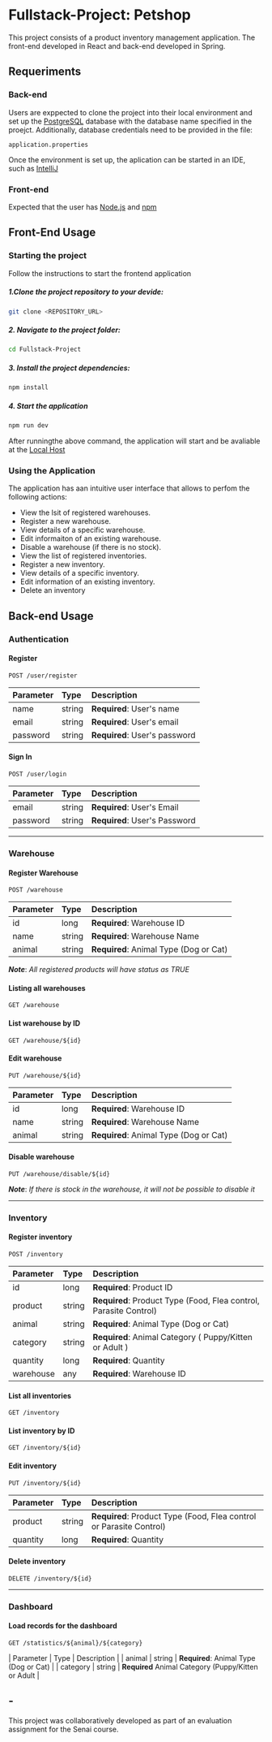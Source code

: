 # Fullstack-Project: Petshop
This project consists of a product inventory management application. The front-end developed in React and back-end developed in Spring.


## Requeriments
### Back-end
Users are exppected to clone the project into their local environment and set up the [PostgreSQL](https://www.postgresql.org/) database with the database name specified in the proejct. Additionally, database credentials need to be provided in the file:
```
application.properties
```
Once the environment is set up, the aplication can be started in an IDE, such as [IntelliJ](https://www.jetbrains.com/pt-br/idea/)
### Front-end
Expected that the user has [Node.js](https://nodejs.org/en) and [npm](https://www.npmjs.com/) 


## Front-End Usage
### Starting the project
Follow the instructions to start the frontend application
##### 1.Clone the project repository to your devide:
```bash
git clone <REPOSITORY_URL>
```
##### 2. Navigate to the project folder:
```bash
cd Fullstack-Project
```
##### 3. Install the project dependencies:
```bash
npm install
```
##### 4. Start the application
```bash
npm run dev
```
After runningthe above command, the application will start and be avaliable at the [Local Host](http://localhost:5173)
### Using the Application
The application has aan intuitive user interface that allows to perfom the following actions:
- View the lsit of registered warehouses.
- Register a new warehouse.
- View details of a specific warehouse.
- Edit informaiton of an existing warehouse.
- Disable a warehouse (if there is no stock).
- View the list of registered inventories.
- Register a new inventory.
- View details of a specific inventory.
- Edit information of an existing inventory.
- Delete an inventory

## Back-end Usage
### Authentication
#### Register
````
POST /user/register
````
| Parameter | Type   | Description                   |
|:----------|:-------|:------------------------------|
| name      | string | **Required**: User's name     |
| email     | string | **Required**: User's email    |
| password  | string | **Required**: User's password |
#### Sign In
````
POST /user/login
````
| Parameter | Type   | Description                   |
|:----------|:-------|:------------------------------|
| email     | string | **Required**: User's Email    |
| password  | string | **Required**: User's Password | 

--------------------------------------------------------------------------------------------------
### Warehouse
#### Register Warehouse
```
POST /warehouse
```
| Parameter | Type   | Description                            |
|:----------|:-------|:---------------------------------------|
| id        | long   | **Required**: Warehouse ID             |
| name      | string | **Required**: Warehouse Name           |
| animal    | string | **Required**: Animal Type (Dog or Cat) |
***Note***: *All registered products will have status as TRUE*
#### Listing all warehouses
```
GET /warehouse
```
#### List warehouse by ID
```
GET /warehouse/${id}
```
#### Edit warehouse
```
PUT /warehouse/${id}
```
| Parameter | Type   | Description                            |
|:----------|:-------|:---------------------------------------|
| id        | long   | **Required**: Warehouse ID             |
| name      | string | **Required**: Warehouse Name           |
| animal    | string | **Required**: Animal Type (Dog or Cat) |
#### Disable warehouse
```
PUT /warehouse/disable/${id}
```
***Note***: *If there is stock in the warehouse, it will not be possible to disable it*

--------------------------------------------------------------------------------------------------
### Inventory
#### Register inventory
```
POST /inventory
```
| Parameter | Type   | Description                                                       |
|:----------|:-------|:------------------------------------------------------------------|
| id        | long   | **Required**: Product ID                                          |
| product   | string | **Required**: Product Type (Food, Flea control, Parasite Control) |
| animal    | string | **Required**: Animal Type (Dog or Cat)                            |
| category  | string | **Required**: Animal Category ( Puppy/Kitten or Adult )           |
| quantity  | long   | **Required**: Quantity                                            |
| warehouse | any    | **Required**: Warehouse ID                                        |
#### List all inventories
```
GET /inventory
```
#### List inventory by ID
```
GET /inventory/${id}
```
#### Edit inventory
```
PUT /inventory/${id}
```
| Parameter | Type   | Description                                                         |
|:----------|:-------|:--------------------------------------------------------------------|
| product   | string | **Required**: Product Type (Food, Flea control or Parasite Control) |
| quantity  | long   | **Required**: Quantity                                              |
#### Delete inventory
```
DELETE /inventory/${id}
```

--------------------------------------------------------------------------------------------------
### Dashboard
#### Load records for the dashboard
```
GET /statistics/${animal}/${category}
```
| Parameter | Type   | Description                                         |
| animal    | string | **Required**: Animal Type (Dog or Cat)              |
| category  | string | **Required** Animal Category (Puppy/Kitten or Adult |

## -
This project was collaboratively developed as part of an evaluation assignment for the Senai course.
















